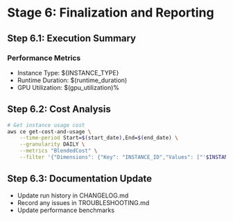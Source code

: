 # Stage 6: Finalization and Reporting

## Step 6.1: Execution Summary

### Performance Metrics

- Instance Type: ${INSTANCE_TYPE}
- Runtime Duration: $(runtime_duration)
- GPU Utilization: $(gpu_utilization)%

## Step 6.2: Cost Analysis

```bash
# Get instance usage cost
aws ce get-cost-and-usage \
    --time-period Start=$(start_date),End=$(end_date) \
    --granularity DAILY \
    --metrics "BlendedCost" \
    --filter '{"Dimensions": {"Key": "INSTANCE_ID","Values": ["'$INSTANCE_ID'"]}}'
```

## Step 6.3: Documentation Update

- Update run history in CHANGELOG.md
- Record any issues in TROUBLESHOOTING.md
- Update performance benchmarks
